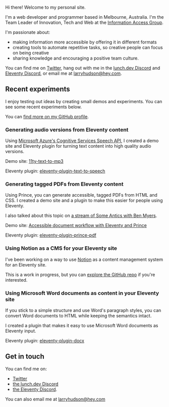 <div class="photo"><img src="/images/Larry_2020.jpg" alt=""></div>

Hi there! Welcome to my personal site.

I'm a web developer and programmer based in Melbourne, Australia. I'm the Team Leader of Innovation, Tech and Web at the [Information Access Group](https://www.informationaccessgroup.com/).

I'm passionate about:

- making information more accessible by offering it in different formats
- creating tools to automate repetitive tasks, so creative people can focus on being creative
- sharing knowledge and encouraging a positive team culture.

You can find me on [Twitter](https://www.twitter.com/larryhudsondev), hang out with me in the [lunch.dev Discord](https://events.lunch.dev/) and [Eleventy Discord](https://www.11ty.dev/blog/discord), or email me at [larryhudson@hey.com](mailto:larryhudson@hey.com).

## Recent experiments

I enjoy testing out ideas by creating small demos and experiments. You can see some recent experiments below.

You can [find more on my GitHub profile](https://github.com/larryhudson/).

<div class="project">

### Generating audio versions from Eleventy content

Using [Microsoft Azure's Cognitive Services Speech API](https://azure.microsoft.com/en-au/services/cognitive-services/text-to-speech/), I created a demo site and Eleventy plugin for turning text content into high quality audio versions.

Demo site: [11ty-text-to-mp3](https://11ty-text-to-mp3.netlify.app/)

Eleventy plugin: [eleventy-plugin-text-to-speech](https://11ty-text-to-mp3.netlify.app/)

</div>

<div class="project">

### Generating tagged PDFs from Eleventy content

Using Prince, you can generate accessible, tagged PDFs from HTML and CSS. I created a demo site and a plugin to make this easier for people using Eleventy.

I also talked about this topic on [a stream of Some Antics with Ben Myers](https://someantics.dev/create-accessible-pdfs-with-eleventy-and-prince/).

Demo site: [Accessible document workflow with Eleventy and Prince](https://11ty-prince-pdf-example.netlify.app/)

Eleventy plugin: [eleventy-plugin-prince-pdf](https://github.com/larryhudson/eleventy-plugin-prince-pdf)

</div>

<div class="project">

### Using Notion as a CMS for your Eleventy site

I've been working on a way to use [Notion](https://www.notion.so/) as a content management system for an Eleventy site.

This is a work in progress, but you can [explore the GitHub repo](https://github.com/larryhudson/eleventy-plugin-notion-data) if you're interested.

</div>

<div class="project">

### Using Microsoft Word documents as content in your Eleventy site

If you stick to a simple structure and use Word's paragraph styles, you can convert Word documents to HTML while keeping the semantics intact.

I created a plugin that makes it easy to use Microsoft Word documents as Eleventy input.

Eleventy plugin: [eleventy-plugin-docx](https://github.com/larryhudson/eleventy-plugin-docx)

</div>

## Get in touch

You can find me on:

- [Twitter](https://www.twitter.com/larryhudsondev)
- [the lunch.dev Discord](https://events.lunch.dev/)
- [the Eleventy Discord](https://www.11ty.dev/blog/discord/).

You can also email me at [larryhudson@hey.com](mailto:larryhudson@hey.com)
